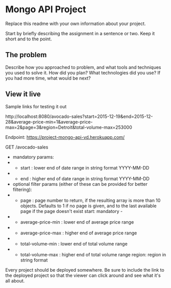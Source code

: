 # Mongo API Project

Replace this readme with your own information about your project. 

Start by briefly describing the assignment in a sentence or two. Keep it short and to the point.

## The problem

Describe how you approached to problem, and what tools and techniques you used to solve it. How did you plan? What technologies did you use? If you had more time, what would be next?

## View it live

Sample links for testing it out

http://localhost:8080/avocado-sales?start=2015-12-19&end=2015-12-28&average-price-min=1&average-price-max=2&page=3&region=Detroit&total-volume-max=253000

Endpoint: https://project-mongo-api-vd.herokuapp.com/

GET /avocado-sales
- mandatory params:
- - start : lower end of date range in string format YYYY-MM-DD
- - end : higher end of date range in string format YYYY-MM-DD
- optional filter params (either of these can be provided for better filtering):
- - page : page number to return, if the resulting array is more than 10 objects. Defaults to 1 if no page is given, and to the last available page if the page doesn't exist
start: mandatory - 
- - average-price-min : lower end of average price range
- - average-price-max : higher end of average price range
- - total-volume-min : lower end of total volume range
- - total-volume-max : higher end of total volume range
region: region in string format

Every project should be deployed somewhere. Be sure to include the link to the deployed project so that the viewer can click around and see what it's all about.
